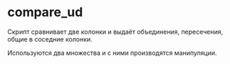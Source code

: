 # compare_ud
Скрипт сравнивает две колонки и выдаёт объединения, пересечения, общие в соседние колонки.
 
Используются два множества и с ними производятся манипуляции.
